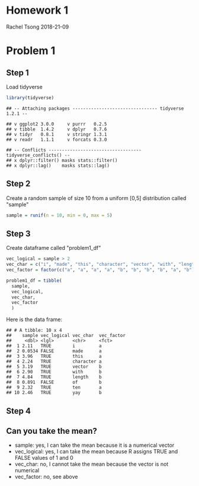 Homework 1
================
Rachel Tsong
2018-21-09

Problem 1
=========

Step 1
------

Load tidyverse

``` r
library(tidyverse)
```

    ## -- Attaching packages -------------------------------- tidyverse 1.2.1 --

    ## v ggplot2 3.0.0     v purrr   0.2.5
    ## v tibble  1.4.2     v dplyr   0.7.6
    ## v tidyr   0.8.1     v stringr 1.3.1
    ## v readr   1.1.1     v forcats 0.3.0

    ## -- Conflicts ----------------------------------- tidyverse_conflicts() --
    ## x dplyr::filter() masks stats::filter()
    ## x dplyr::lag()    masks stats::lag()

Step 2
------

Create a random sample of size 10 from a uniform \[0,5\] distribution called "sample"

``` r
sample = runif(n = 10, min = 0, max = 5)
```

Step 3
------

Create dataframe called "problem1\_df"

``` r
vec_logical = sample > 2
vec_char = c("i", "made", "this", "character", "vector", "with", "length", "of", "ten", "yay")
vec_factor = factor(c("a", "a", "a", "a", "b", "b", "b", "b", "a", "b"))

problem1_df = tibble(
  sample,
  vec_logical,
  vec_char,
  vec_factor
  )
```

Here is the data frame:

    ## # A tibble: 10 x 4
    ##    sample vec_logical vec_char  vec_factor
    ##     <dbl> <lgl>       <chr>     <fct>     
    ##  1 2.11   TRUE        i         a         
    ##  2 0.0534 FALSE       made      a         
    ##  3 3.96   TRUE        this      a         
    ##  4 2.24   TRUE        character a         
    ##  5 3.19   TRUE        vector    b         
    ##  6 2.90   TRUE        with      b         
    ##  7 4.84   TRUE        length    b         
    ##  8 0.891  FALSE       of        b         
    ##  9 2.32   TRUE        ten       a         
    ## 10 2.46   TRUE        yay       b

Step 4
------

Can you take the mean?
----------------------

-   sample: yes, I can take the mean because it is a numerical vector
-   vec\_logical: yes, I can take the mean because R assigns TRUE and FALSE values of 1 and 0
-   vec\_char: no, I cannot take the mean because the vector is not numerical
-   vec\_factor: no, see above
